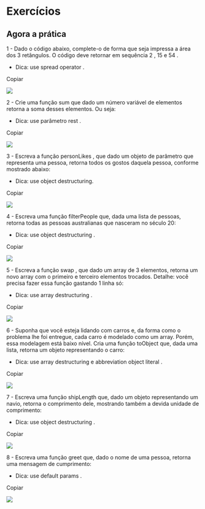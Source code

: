 # Exercícios

## Agora a prática

1 - Dado o código abaixo, complete-o de forma que seja impressa a área dos 3 retângulos. O código deve retornar em sequência 2 , 15 e 54 .

- Dica: use spread operator .

Copiar

![](exer1.png)

2 - Crie uma função sum que dado um número variável de elementos retorna a soma desses elementos. Ou seja:

- Dica: use parâmetro rest .

Copiar

![](exer2.png)

3 - Escreva a função personLikes , que dado um objeto de parâmetro que representa uma pessoa, retorna todos os gostos daquela pessoa, conforme mostrado abaixo:

- Dica: use object destructuring.

Copiar

![](exer3.png)

4 - Escreva uma função filterPeople que, dada uma lista de pessoas, retorna todas as pessoas australianas que nasceram no século 20:

- Dica: use object destructuring .

Copiar

![](exer4.png)

5 - Escreva a função swap , que dado um array de 3 elementos, retorna um novo array com o primeiro e terceiro elementos trocados. Detalhe: você precisa fazer essa função gastando 1 linha só:

- Dica: use array destructuring .

Copiar

![](exer5.png)

6 - Suponha que você esteja lidando com carros e, da forma como o problema lhe foi entregue, cada carro é modelado como um array. Porém, essa modelagem está baixo nível. Cria uma função toObject que, dada uma lista, retorna um objeto representando o carro:

- Dica: use array destructuring e abbreviation object literal .

Copiar

![](exer6.png)

7 - Escreva uma função shipLength que, dado um objeto representando um navio, retorna o comprimento dele, mostrando também a devida unidade de comprimento:

- Dica: use object destructuring .

Copiar

![](exer7.png)

8 - Escreva uma função greet que, dado o nome de uma pessoa, retorna uma mensagem de cumprimento:

- Dica: use default params .

Copiar

![](exer8.png)
